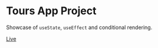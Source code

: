 # Tours App Project

Showcase of `useState`, `useEffect` and conditional rendering.

[Live](https://youthful-benz-a0650d.netlify.app/)

